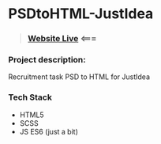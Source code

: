 # PSDtoHTML-JustIdea

> ### [Website Live](https://kkasztann.github.io/PSDtoHTML-JustIdea/) <===


### Project description:
Recruitment task PSD to HTML for JustIdea

### Tech Stack
* HTML5
* SCSS
* JS ES6 (just a bit)









